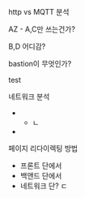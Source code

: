 http vs MQTT 분석

AZ - A,C만 쓰는건가?

B,D 어디감?

bastion이 무엇인가?

test

네트워크 분석

- - ㄴ
- 

페이지 리다이렉팅 방법

- 프론트 단에서
- 백앤드 단에서
- 네트워크 단? ㄷ



